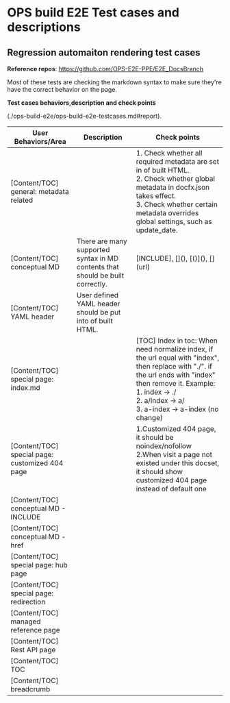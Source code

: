 # OPS build E2E Test cases and descriptions

## Regression automaiton rendering test cases

**Reference repos**: https://github.com/OPS-E2E-PPE/E2E_DocsBranch

Most of these tests are checking the markdown syntax to make sure they're have the correct behavior on the page. 

**Test cases behaviors,description and check points**

(./ops-build-e2e/ops-build-e2e-testcases.md#report).

|User Behaviors/Area|Description|Check points|
|---------------------------|---------------------------|---------------------------------------|
|[Content/TOC] general: metadata related||1. Check whether all required metadata are set in <head> of built HTML. <br/>2. Check whether global metadata in docfx.json takes effect. <br/>3. Check whether certain metadata overrides global settings, such as update_date.|
|[Content/TOC] conceptual MD|There are many supported syntax in MD contents that should be built correctly.|[INCLUDE], \[](), \[()](), \[](url)|
|[Content/TOC] YAML header|User defined YAML header should be put into <head> of built HTML.||
|[Content/TOC] special page: index.md||[TOC] Index in toc: When need normalize index, if the url equal with "index", then replace with "./". if the url ends with "index" then remove it. Example:<br/> 1. index -> ./<br/> 2. a/index -> a/ <br/>3. a-index -> a-index (no change)|
|[Content/TOC] special page: customized 404 page||1.Customized 404 page, it should be noindex/nofollow <br/>2.When visit a page not existed under this docset, it should show customized 404 page instead of default one|
|[Content/TOC] conceptual MD - INCLUDE|||
|[Content/TOC] conceptual MD - href|||
|[Content/TOC] special page: hub page|||
|[Content/TOC] special page: redirection|||
|[Content/TOC] managed reference page|||
|[Content/TOC] Rest API page|||
|[Content/TOC] TOC|||
|[Content/TOC] breadcrumb|||
